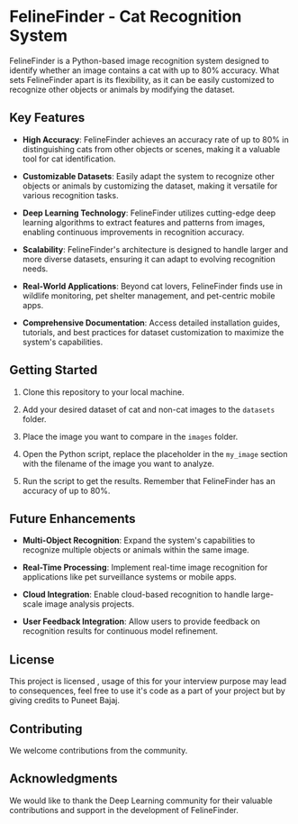 # FelineFinder - Cat Recognition System

FelineFinder is a Python-based image recognition system designed to identify whether an image contains a cat with up to 80% accuracy. What sets FelineFinder apart is its flexibility, as it can be easily customized to recognize other objects or animals by modifying the dataset.

## Key Features

- **High Accuracy**: FelineFinder achieves an accuracy rate of up to 80% in distinguishing cats from other objects or scenes, making it a valuable tool for cat identification.

- **Customizable Datasets**: Easily adapt the system to recognize other objects or animals by customizing the dataset, making it versatile for various recognition tasks.

- **Deep Learning Technology**: FelineFinder utilizes cutting-edge deep learning algorithms to extract features and patterns from images, enabling continuous improvements in recognition accuracy.

- **Scalability**: FelineFinder's architecture is designed to handle larger and more diverse datasets, ensuring it can adapt to evolving recognition needs.

- **Real-World Applications**: Beyond cat lovers, FelineFinder finds use in wildlife monitoring, pet shelter management, and pet-centric mobile apps.

- **Comprehensive Documentation**: Access detailed installation guides, tutorials, and best practices for dataset customization to maximize the system's capabilities.

## Getting Started

1. Clone this repository to your local machine.

2. Add your desired dataset of cat and non-cat images to the `datasets` folder.

3. Place the image you want to compare in the `images` folder.

4. Open the Python script, replace the placeholder in the `my_image` section with the filename of the image you want to analyze.

5. Run the script to get the results. Remember that FelineFinder has an accuracy of up to 80%.


## Future Enhancements

- **Multi-Object Recognition**: Expand the system's capabilities to recognize multiple objects or animals within the same image.

- **Real-Time Processing**: Implement real-time image recognition for applications like pet surveillance systems or mobile apps.

- **Cloud Integration**: Enable cloud-based recognition to handle large-scale image analysis projects.

- **User Feedback Integration**: Allow users to provide feedback on recognition results for continuous model refinement.

## License

This project is licensed , usage of this for your interview purpose may lead to consequences, feel free to use it's code as a part of your project but by giving credits to Puneet Bajaj.

## Contributing

We welcome contributions from the community.

## Acknowledgments

We would like to thank the Deep Learning community for their valuable contributions and support in the development of FelineFinder.

